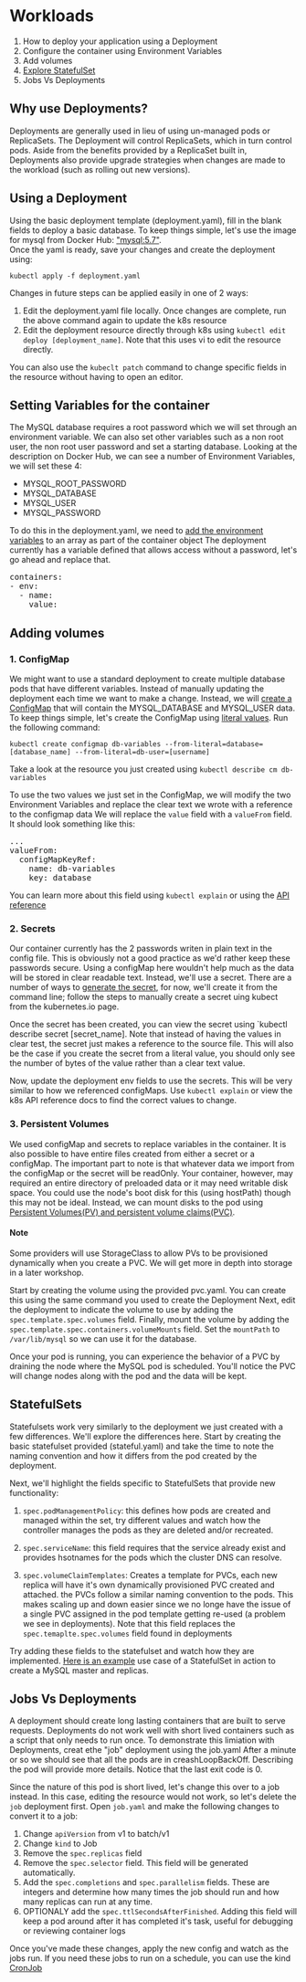 # Workloads

1. How to deploy your application using a Deployment
2. Configure the container using Environment Variables
3. Add volumes
4. [Explore StatefulSet](https://cloud.google.com/kubernetes-engine/docs/concepts/statefulset)
5. Jobs Vs Deployments

## Why use Deployments?

Deployments are generally used in lieu of using un-managed pods or ReplicaSets. The Deployment will control ReplicaSets, which in turn control pods. Aside from the benefits provided by a ReplicaSet built in, Deployments also provide upgrade strategies when changes are made to the workload (such as rolling out new versions).
 

## Using a Deployment

Using the basic deployment template (deployment.yaml), fill in the blank fields to deploy a basic database. To keep things simple, let's use the image for mysql from Docker Hub: ["mysql:5.7"](https://hub.docker.com/_/mysql).  
Once the yaml is ready, save your changes and create the deployment using:

    kubectl apply -f deployment.yaml

Changes in future steps can be applied easily in one of 2 ways:
1. Edit the deployment.yaml file locally. Once changes are complete, run the above command again to update the k8s resource
2. Edit the deployment resource directly through k8s using `kubectl edit deploy [deployment_name]`. Note that this uses vi to edit the resource directly.  

You can also use the `kubeclt patch` command to change specific fields in the resource without having to open an editor. 

## Setting Variables for the container

The MySQL database requires a root password which we will set through an environment variable. We can also set other variables such as a non root user, the non root user password and set a starting database.
Looking at the description on Docker Hub, we can see a number of Environment Variables, we will set these 4:

- MYSQL_ROOT_PASSWORD
- MYSQL_DATABASE
- MYSQL_USER
- MYSQL_PASSWORD

To do this in the deployment.yaml, we need to [add the environment variables](https://kubernetes.io/docs/tasks/inject-data-application/define-environment-variable-container/#using-environment-variables-inside-of-your-config) to an array as part of the container object
The deployment currently has a variable defined that allows access without a password, let's go ahead and replace that.

<pre>
containers:
- env:
  - name:
    value:
</pre>

## Adding volumes

### 1. ConfigMap

We might want to use a standard deployment to create multiple database pods that have different variables. Instead of manually updating the deployment each time we want to make a change. Instead, we will [create a ConfigMap](https://kubernetes.io/docs/tasks/configure-pod-container/configure-pod-configmap/) that will contain the MYSQL_DATABASE and MYSQL_USER data.
To keep things simple, let's create the ConfigMap using [literal values](https://kubernetes.io/docs/tasks/configure-pod-container/configure-pod-configmap/#create-configmaps-from-literal-values). Run the following command:

    kubectl create configmap db-variables --from-literal=database=[database_name] --from-literal=db-user=[username]

Take a look at the resource you just created using `kubectl describe cm db-variables`

To use the two values we just set in the ConfigMap, we will modify the two Environment Variables and replace the clear text we wrote with a reference to the configmap data
We will replace the `value` field with a `valueFrom` field. It should look something like this:

<pre>
...
valueFrom:  
  configMapKeyRef:  
    name: db-variables  
    key: database
</pre>

You can learn more about this field using `kubectl explain` or using the [API reference](https://kubernetes.io/docs/reference/generated/kubernetes-api/v1.13/#container-v1-core)

### 2. Secrets

Our container currently has the 2 passwords writen in plain text in the config file. This is obviously not a good practice as we'd rather keep these passwords secure. Using a configMap here wouldn't help much as the data will be stored in clear readable text. Instead, we'll use a secret.
There are a number of ways to [generate the secret](https://kubernetes.io/docs/concepts/configuration/secret/#creating-your-own-secrets), for now, we'll create it from the command line; follow the steps to manually create a secret uing kubect from the kubernetes.io page.

Once the secret has been created, you can view the secret using `kubectl describe secret [secret_name]. Note that instead of having the values in clear test, the secret just makes a reference to the source file. This will also be the case if you create the secret from a literal value, you should only see the number of bytes of the value rather than a clear text value.

Now, update the deployment env fields to use the secrets. This will be very similar to how we referenced configMaps. Use `kubectl explain` or view the k8s API reference docs to find the correct values to change.

### 3. Persistent Volumes

We used configMap and secrets to replace variables in the container. It is also possible to have entire files created from either a secret or a configMap. The important part to note is that whatever data we import from the configMap or the secret will be readOnly.
Your container, however, may required an entire directory of preloaded data or it may need writable disk space. You could use the node's boot disk for this (using hostPath) though this may not be ideal. Instead, we can mount disks to the pod using [Persistent Volumes(PV) and persistent volume claims(PVC)](https://kubernetes.io/docs/concepts/storage/persistent-volumes/).

#### Note
Some providers will use StorageClass to allow PVs to be provisioned dynamically when you create a PVC. We will get more in depth into storage in a later workshop.	

Start by creating the volume using the provided pvc.yaml. You can create this using the same command you used to create the Deployment
Next, edit the deployment to indicate the volume to use by adding the `spec.template.spec.volumes` field.
Finally, mount the volume by adding the `spec.template.spec.containers.volumeMounts` field. Set the `mountPath` to `/var/lib/mysql` so we can use it for the database.

Once your pod is running, you can experience the behavior of a PVC by draining the node where the MySQL pod is scheduled. You'll notice the PVC will change nodes along with the pod and the data will be kept.

## StatefulSets

Statefulsets work very similarly to the deployment we just created with a few differences. We'll explore the differences here.
Start by creating the basic statefulset provided (stateful.yaml) and take the time to note the naming convention and how it differs from the pod created by the deployment.

Next, we'll highlight the fields specific to StatefulSets that provide new functionality:

1. `spec.podManagementPolicy`: this defines how pods are created and managed within the set, try different values and watch how the controller manages the pods as they are deleted and/or recreated.

2. `spec.serviceName`: this field requires that the service already exist and provides hsotnames for the pods which the cluster DNS can resolve.

3. `spec.volumeClaimTemplates`: Creates a template for PVCs, each new replica will have it's own dynamically provisioned PVC created and attached. the PVCs follow a similar naming convention to the pods. This makes scaling up and down easier since we no longe have the issue of a single PVC assigned in the pod template getting re-used (a problem we see in deployments). Note that this field replaces the `spec.temaplte.spec.volumes` field found in deployments

Try adding these fields to the statefulset and watch how they are implemented.
[Here is an example](https://kubernetes.io/docs/tasks/run-application/run-replicated-stateful-application/) use case of a StatefulSet in action to create a MySQL master and replicas.


## Jobs Vs Deployments

A deployment should create long lasting containers that are built to serve requests. Deployments do not work well with short lived containers such as a script that only needs to run once.
To demonstrate this limiation with Deployments, creat ethe "job" deployment using the job.yaml
After a minute or so we should see that all the pods are in creashLoopBackOff. Describing the pod will provide more details. Notice that the last exit code is 0.

Since the nature of this pod is short lived, let's change this over to a job instead. In this case, editing the resource would not work, so let's delete the `job` deployment first.
Open `job.yaml` and make the following changes to convert it to a job:

1. Change `apiVersion` from v1 to batch/v1
2. Change `kind` to Job
3. Remove the `spec.replicas` field
4. Remove the `spec.selector` field. This field will be generated automatically.
5. Add the `spec.completions` and `spec.parallelism` fields. These are integers and determine how many times the job should run and how many replicas can run at any time.
6. OPTIONALY add the `spec.ttlSecondsAfterFinished`. Adding this field will keep a pod around after it has completed it's task, useful for debugging or reviewing container logs

Once you've made these changes, apply the new config and watch as the jobs run.
If you need these jobs to run on a schedule, you can use the kind [CronJob](https://kubernetes.io/docs/concepts/workloads/controllers/cron-jobs/)
